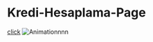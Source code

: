 # Kredi-Hesaplama-Page
[click](https://ozkan4186.github.io/Kredi-Hesaplama-Page/)
![Animationnnn](https://user-images.githubusercontent.com/109352349/193455831-23407aa8-61d1-41db-b1b3-978054b65f91.gif)
